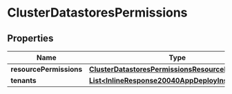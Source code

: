 

# ClusterDatastoresPermissions

## Properties

Name | Type | Description | Notes
------------ | ------------- | ------------- | -------------
**resourcePermissions** | [**ClusterDatastoresPermissionsResourcePermissions**](ClusterDatastoresPermissionsResourcePermissions.md) |  |  [optional]
**tenants** | [**List&lt;InlineResponse20040AppDeployInstance&gt;**](InlineResponse20040AppDeployInstance.md) |  |  [optional]



